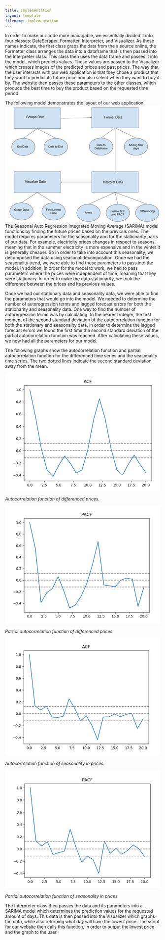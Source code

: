 ```yaml
---
title: Implementation
layout: template
filename: implementation
--- 
```

In order to make our code more managable, we essentially divided it into four classes: DataScraper, Formatter, Interpreter, and Visualizer. As these names indicate, the first class grabs the data from the a source online, the Formatter class arranges the data into a dataframe that is then passed into the Interpreter class. This class then uses the data frame and passes it into the model, which predicts values. These values are passed to the Visualizer which creates images of the predicted prices and past prices. The way that the user interacts with our web application is that they chose a product that they want to predict its future price and also select when they want to buy it by. The website then passes these parameters to the other classes, which produce the best time to buy the product based on the requested time period.

The following model demonstrates the layout of our web application. 
<img src="https://raw.githubusercontent.com/vickymmcd/AmazonSoftDesWarriors/master/images/SoftDes_ImageClasses.PNG" alt ="" />
The Seasonal Auto Regression Integrated Moving Average (SARIMA) model functions by finding the future prices based on the previous ones. The model requires parameters for the seasonality and for the stationarity parts of our data. For example, electricity prices changes in respect to seasons, meaning that in the summer electricity is more expensive and in the winter it is generally cheaper. So in order to take into account this seasonality, we decomposed the data using seasonal decomposition. Once we had the seasonality trend, we were able to find these parameters to pass into the model. In addition, in order for the model to work, we had to pass parameters where the prices were independent of time, meaning that they were stationary. In order to make the data stationarity, we took the difference between the prices and its previous values. 

Once we had our stationary data and seasonality data, we were able to find the parameters that would go into the model. We needed to determine the number of autoregression terms and lagged forecast errors for both the stationarity and seasonality data. One way to find the number of autoregression terms was by calculating, to the nearest integer, the first moment of the second standard deviation of the autocorrelation function for both the stationary and seasonality data. In order to determine the lagged forecast errors we found the first time the second standard deviation of the partial autocorrelation function was reached. After calculating these values, we now had all the parameters for our model.

The following graphs show the autocorrelation function and partial autocorrelation function for the differenced time series and the seasonality time series. The two dotted lines indicate the second standard deviation away from the mean.

<img src="https://raw.githubusercontent.com/vickymmcd/AmazonSoftDesWarriors/master/images/acf1stdiff.png" alt ="" /> 

*Autocorrelation function of differenced prices.* 

<img src="https://raw.githubusercontent.com/vickymmcd/AmazonSoftDesWarriors/master/images/pacf1stdiff.png" alt ="" />


*Partial autocorrelation function of differenced prices.*

<img src="https://raw.githubusercontent.com/vickymmcd/AmazonSoftDesWarriors/master/images/acfgraph.png" alt ="" />


*Autocorrelation function of seasonality in prices.*

<img src="https://raw.githubusercontent.com/vickymmcd/AmazonSoftDesWarriors/master/images/pacfgraph.png" alt ="" />


*Partial autocorrelation function of seasonality in prices.*

The Interpreter class then passes the data and its parameters into a SARIMA model which determines the prediction values for the requested amount of days. This data is then passed into the Visualizer which graphs the data, while also returning what day will have the lowest price. The script for our website then calls this function, in order to output the lowest price and the graph to the user.

